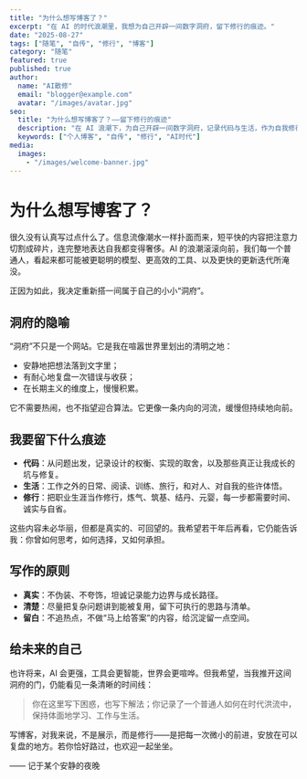 ```yaml
---
title: "为什么想写博客了？"
excerpt: "在 AI 的时代浪潮里，我想为自己开辟一间数字洞府，留下修行的痕迹。"
date: "2025-08-27"
tags: ["随笔", "自传", "修行", "博客"]
category: "随笔"
featured: true
published: true
author:
  name: "AI散修"
  email: "blogger@example.com"
  avatar: "/images/avatar.jpg"
seo:
  title: "为什么想写博客了？——留下修行的痕迹"
  description: "在 AI 浪潮下，为自己开辟一间数字洞府，记录代码与生活，作为自我修行的见证。"
  keywords: ["个人博客", "自传", "修行", "AI时代"]
media:
  images:
    - "/images/welcome-banner.jpg"
---
```


# 为什么想写博客了？

很久没有认真写过点什么了。信息流像潮水一样扑面而来，短平快的内容把注意力切割成碎片，连完整地表达自我都变得奢侈。AI 的浪潮滚滚向前，我们每一个普通人，看起来都可能被更聪明的模型、更高效的工具、以及更快的更新迭代所淹没。

正因为如此，我决定重新搭一间属于自己的小小“洞府”。

## 洞府的隐喻

“洞府”不只是一个网站。它是我在喧嚣世界里划出的清明之地：
- 安静地把想法落到文字里；
- 有耐心地复盘一次错误与收获；
- 在长期主义的维度上，慢慢积累。

它不需要热闹，也不指望迎合算法。它更像一条内向的河流，缓慢但持续地向前。

## 我要留下什么痕迹

- **代码**：从问题出发，记录设计的权衡、实现的取舍，以及那些真正让我成长的坑与修复。
- **生活**：工作之外的日常、阅读、训练、旅行，和对人、对自我的些许体悟。
- **修行**：把职业生涯当作修行，炼气、筑基、结丹、元婴，每一步都需要时间、诚实与自省。

这些内容未必华丽，但都是真实的、可回望的。我希望若干年后再看，它仍能告诉我：你曾如何思考，如何选择，又如何承担。

## 写作的原则

- **真实**：不伪装、不夸饰，坦诚记录能力边界与成长路径。
- **清楚**：尽量把复杂问题讲到能被复用，留下可执行的思路与清单。
- **留白**：不追热点，不做“马上给答案”的内容，给沉淀留一点空间。

## 给未来的自己

也许将来，AI 会更强，工具会更智能，世界会更喧哗。但我希望，当我推开这间洞府的门，仍能看见一条清晰的时间线：

> 你在这里写下困惑，也写下解法；你记录了一个普通人如何在时代洪流中，保持体面地学习、工作与生活。

写博客，对我来说，不是展示，而是修行——是把每一次微小的前进，安放在可以复盘的地方。若你恰好路过，也欢迎一起坐坐。

—— 记于某个安静的夜晚 
